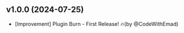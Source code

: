 
<a id='changelog-1.0.0'></a>
## v1.0.0 (2024-07-25)

- [Improvement] Plugin Burn - First Release! 🔥(by @CodeWithEmad)
